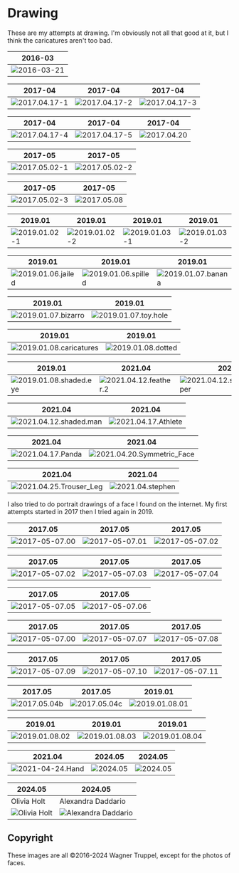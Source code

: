 # Drawing

These are my attempts at drawing. I'm obviously not all that good at it, but I think the caricatures aren't too bad.

| 2016-03 |
| ------- |
| ![2016-03-21](imgs/2016-03-21.png) |

| 2017-04 | 2017-04 | 2017-04 |
| ------- | ------- | ------- |
| ![2017.04.17-1](imgs/2017.04.17-1.png) | ![2017.04.17-2](imgs/2017.04.17-2.png) | ![2017.04.17-3](imgs/2017.04.17-3.png) |

| 2017-04 | 2017-04 | 2017-04 |
| ------- | ------- | ------- |
| ![2017.04.17-4](imgs/2017.04.17-4.png) | ![2017.04.17-5](imgs/2017.04.17-5.png) | ![2017.04.20](imgs/2017.04.20.png) |

| 2017-05 | 2017-05 |
| ------- | ------- |
| ![2017.05.02-1](imgs/2017.05.02-1.png) | ![2017.05.02-2](imgs/2017.05.02-2.png) |

| 2017-05 | 2017-05 |
| ------- | ------- |
| ![2017.05.02-3](imgs/2017.05.02-3.png) | ![2017.05.08](imgs/2017.05.08.png) |


| 2019.01 | 2019.01 | 2019.01 | 2019.01 |
| ------- | ------- | ------- | ------- |
| ![2019.01.02-1](imgs/2019.01.02-1.png) | ![2019.01.02-2](imgs/2019.01.02-2.png) | ![2019.01.03-1](imgs/2019.01.03-1.png) | ![2019.01.03-2](imgs/2019.01.03-2.png) |

| 2019.01 | 2019.01 | 2019.01 |
| ------- | ------- | ------- |
| ![2019.01.06.jailed](imgs/2019.01.06.jailed.png) | ![2019.01.06.spilled](imgs/2019.01.06.spilled.png) | ![2019.01.07.banana](imgs/2019.01.07.banana.png) |

| 2019.01 | 2019.01 |
| ------- | ------- |
| ![2019.01.07.bizarro](imgs/2019.01.07.bizarro.png) | ![2019.01.07.toy.hole](imgs/2019.01.07.toy.hole.png) |

| 2019.01 | 2019.01 |
| ------- | ------- |
| ![2019.01.08.caricatures](imgs/2019.01.08.caricatures.gif) | ![2019.01.08.dotted](imgs/2019.01.08.dotted.png) |

| 2019.01 | 2021.04 | 2021.04 |
| ------- | ------- | ------- |
| ![2019.01.08.shaded.eye](imgs/2019.01.08.shaded.eye.png) | ![2021.04.12.feather.2](imgs/2021.04.12.feather.2.png) | ![2021.04.12.shaded.face.paper](imgs/2021.04.12.shaded.face.paper.png) |

| 2021.04 | 2021.04 |
| ------- | ------- |
| ![2021.04.12.shaded.man](imgs/2021.04.12.shaded.man.gif) | ![2021.04.17.Athlete](imgs/2021.04.17.Athlete.gif) |

| 2021.04 | 2021.04 |
| ------- | ------- |
| ![2021.04.17.Panda](imgs/2021.04.17.Panda.gif) | ![2021.04.20.Symmetric_Face](imgs/2021.04.20.Symmetric_Face.gif) |

| 2021.04 | 2021.04 |
| ------- | ------- |
| ![2021.04.25.Trouser_Leg](imgs/2021.04.25.Trouser_Leg.gif) | ![2021.04.stephen](imgs/2021.04.stephen.png) |

I also tried to do portrait drawings of a face I found on the internet. My first attempts started in 2017 then I tried again in 2019.

| 2017.05 | 2017.05 | 2017.05 |
| ------- | ------- | ------- |
| ![2017-05-07.00](imgs/2017-05-07.00.png) | ![2017-05-07.01](imgs/2017-05-07.01.png) | ![2017-05-07.02](imgs/2017-05-07.02.png) |

| 2017.05 | 2017.05 | 2017.05 |
| ------- | ------- | ------- |
| ![2017-05-07.02](imgs/2017-05-07.02.png) | ![2017-05-07.03](imgs/2017-05-07.03.png) | ![2017-05-07.04](imgs/2017-05-07.04.png) |

| 2017.05 | 2017.05 |
| ------- | ------- |
| ![2017-05-07.05](imgs/2017-05-07.05.png) | ![2017-05-07.06](imgs/2017-05-07.06.png) |

| 2017.05 | 2017.05 | 2017.05 |
| ------- | ------- | ------- |
| ![2017-05-07.00](imgs/2017-05-07.00.png) | ![2017-05-07.07](imgs/2017-05-07.07.png) | ![2017-05-07.08](imgs/2017-05-07.08.png) |

| 2017.05 | 2017.05 | 2017.05 |
| ------- | ------- | ------- |
| ![2017-05-07.09](imgs/2017-05-07.09.png) | ![2017-05-07.10](imgs/2017-05-07.10.png) | ![2017-05-07.11](imgs/2017-05-07.11.png) |

| 2017.05 | 2017.05 | 2019.01 |
| ------- | ------- | ------- |
| ![2017.05.04b](imgs/2017.05.04b.png) | ![2017.05.04c](imgs/2017.05.04c.png) | ![2019.01.08.01](imgs/2019.01.08.01.png) |

| 2019.01 | 2019.01 | 2019.01 |
| ------- | ------- | ------- |
| ![2019.01.08.02](imgs/2019.01.08.02.png) | ![2019.01.08.03](imgs/2019.01.08.03.png) | ![2019.01.08.04](imgs/2019.01.08.04.png) |

| 2021.04 | 2024.05 | 2024.05 |
| ------- | ------- | ------- |
| ![2021-04-24.Hand](imgs/2021-04-24.Hand.jpg) | ![2024.05](imgs/2024.05.Dude.jpg) | ![2024.05](imgs/2024.05.Ghost.jpg) |

| 2024.05 | 2024.05 |
| ------- | ------- |
| Olivia Holt | Alexandra Daddario |
| ![Olivia Holt](imgs/2024.05.Olivia_Holt.jpg) | ![Alexandra Daddario](imgs/2024.05.Alexandra_Daddario.png) |

## Copyright

These images are all &#169;2016-2024 Wagner Truppel, except for the photos of faces.
